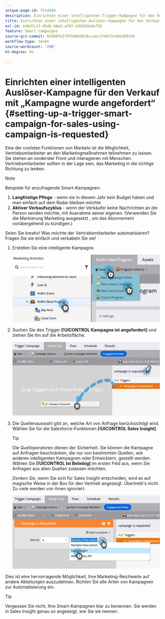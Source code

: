 ```yaml
---
unique-page-id: 7514898
description: Einrichten einer intelligenten Trigger-Kampagne für den Verkauf mithilfe von „Kampagne ist angefordert“ - Marketo-Dokumente - Produktdokumentation
title: Einrichten einer intelligenten Auslöser-Kampagne für den Verkauf mit „Kampagne wurde angefordert“
exl-id: ed6d7c27-d54b-48e3-af67-19503da4ef56
feature: Smart Campaigns
source-git-commit: 65d607e279fb86b0816ccaec2f4bf3c69e309cb9
workflow-type: tm+mt
source-wordcount: '290'
ht-degree: 8%

---
```


# Einrichten einer intelligenten Auslöser-Kampagne für den Verkauf mit „Kampagne wurde angefordert“ {#setting-up-a-trigger-smart-campaign-for-sales-using-campaign-is-requested}

Eine der coolsten Funktionen von Marketo ist die Möglichkeit, Vertriebsmitarbeiter an den Marketingmaßnahmen teilnehmen zu lassen. Sie stehen an vorderster Front und interagieren mit Menschen. Vertriebsmitarbeiter sollten in der Lage sein, das Marketing in die richtige Richtung zu lenken.

>[!NOTE]
>
>Beispiele für anzufragende Smart-Kampagnen:
>
>1. **Langfristige Pflege** - wenn sie in diesem Jahr kein Budget haben und man einfach auf dem Radar bleiben möchte
>1. **Aktiver Verkaufszyklus** - wenn der Verkäufer keine Nachrichten an die Person senden möchte, mit Ausnahme seiner eigenen. (Verwenden Sie die Markierung Marketing ausgesetzt , um das Abonnement vorübergehend zu kündigen.)
>
>Seien Sie kreativ! Was möchte der Vertriebsmitarbeiter automatisieren? Fragen Sie sie einfach und verkabeln Sie sie!

1. Erstellen Sie eine intelligente Kampagne.

   ![](assets/setting-up-a-trigger-smart-campaign-for-sales-1.png)

1. Suchen Sie den Trigger **[!UICONTROL Kampagne ist angefordert]** und ziehen Sie ihn auf die Arbeitsfläche.

   ![](assets/setting-up-a-trigger-smart-campaign-for-sales-2.png)

1. Die Quellenauswahl gibt an, welche Art von Anfrage berücksichtigt wird. Wählen Sie für die Salesforce-Funktionen **[!UICONTROL Sales Insight]**.

   >[!TIP]
   >
   >Die Quelloperatoren dienen der Sicherheit. Sie können die Kampagne auf Anfragen beschränken, die nur von bestimmten Quellen, wie anderen intelligenten Kampagnen oder Entwicklern, gestellt werden. Wählen Sie **[!UICONTROL Ist Beliebig]** im ersten Feld aus, wenn Sie Anfragen aus allen Quellen zulassen möchten.
   >
   >_Denken Sie_, wenn Sie sich für Sales Insight entscheiden, wird es auf magische Weise in der Box für den Vertrieb angezeigt. Übertreib&#39;s nicht. Zu viele werden von ihnen ignoriert.

   ![](assets/setting-up-a-trigger-smart-campaign-for-sales-3.png)

Dies ist eine hervorragende Möglichkeit, Ihre Marketing-Reichweite auf andere Abteilungen auszudehnen. Richten Sie alle Arten von Kampagnen zur Automatisierung ein.

>[!TIP]
>
>Vergessen Sie nicht, Ihre Smart-Kampagnen klar zu benennen. Sie werden in Sales Insight genau so angezeigt, wie Sie sie nennen.
